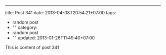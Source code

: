 ---
title: Post 341
date: 2013-04-08T20:54:21+07:00
tags:
  - random post
  - ""
category:
  - random post
  - ""
updated: 2013-01-26T11:49:40+07:00

This is content of post 341